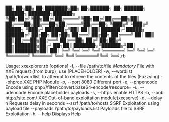 ██╗  ██╗██╗  ██╗███████╗██╗  ██╗██████╗ ██╗      ██████╗ ██████╗ ███████╗██████╗  
╚██╗██╔╝╚██╗██╔╝██╔════╝╚██╗██╔╝██╔══██╗██║     ██╔═══██╗██╔══██╗██╔════╝██╔══██╗ 
 ╚███╔╝  ╚███╔╝ █████╗   ╚███╔╝ ██████╔╝██║     ██║   ██║██████╔╝█████╗  ██████╔╝ 
 ██╔██╗  ██╔██╗ ██╔══╝   ██╔██╗ ██╔═══╝ ██║     ██║   ██║██╔══██╗██╔══╝  ██╔══██╗ 
██╔╝ ██╗██╔╝ ██╗███████╗██╔╝ ██╗██║     ███████╗╚██████╔╝██║  ██║███████╗██║  ██║ 
╚═╝  ╚═╝╚═╝  ╚═╝╚══════╝╚═╝  ╚═╝╚═╝     ╚══════╝ ╚═════╝ ╚═╝  ╚═╝╚══════╝╚═╝  ╚═╝.rb

Usage: xxexplorer.rb [options]
    -f, --file /path/to/file         *Mandatory* File with XXE request (from burp), use [PLACEHOLDER]
    -w, --wordlist /path/to/wordlist To attempt to retrieve the contents of the files (Fuzzying)
        --phprce                     XXE PHP Module
    -p, --port 8080                  Different port
    -e, --phpencode                  Encode using php://filter/convert.base64-encode/resource=
    -u, --urlencode                  Encode placeholder payloads
    -s, --https                      enable HTTPS
    -b, --oob http://site.com/       XXE Out-of-band exploitation module(xxeserve)
    -d, --delay n                    Requests delay in seconds
        --ssrf /path/to/hosts        SSRF Exploitation using payload file
        --payloads /path/to/payloads.list
                                     Payloads file to SSRF Exploitation
    -h, --help                       Displays Help
